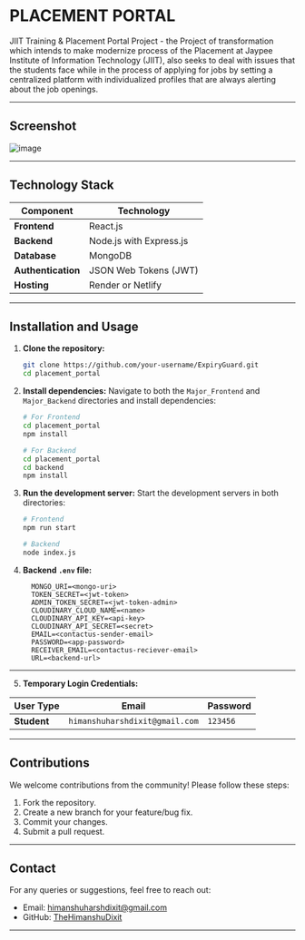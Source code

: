 # PLACEMENT PORTAL

JIIT Training & Placement Portal Project - the Project of transformation which intends to make modernize process of the Placement at Jaypee Institute of Information Technology (JIIT), also seeks to deal with issues that the students face while in the process of applying for jobs by setting a centralized platform with individualized profiles that are always alerting about the job openings.

---

## Screenshot

![image](https://github.com/user-attachments/assets/fe00eb68-5e10-42ac-83ad-1a46e5c376d4)

---

## Technology Stack

| Component        | Technology                          |
|-------------------|------------------------------------|
| **Frontend**      | React.js                           |
| **Backend**       | Node.js with Express.js            |
| **Database**      | MongoDB                            |
| **Authentication**| JSON Web Tokens (JWT)              |
| **Hosting**       | Render or Netlify                  |

---

## Installation and Usage

1. **Clone the repository:**
   ```bash
   git clone https://github.com/your-username/ExpiryGuard.git
   cd placement_portal
   ```

2. **Install dependencies:**
   Navigate to both the `Major_Frontend` and `Major_Backend` directories and install dependencies:
   ```bash
   # For Frontend
   cd placement_portal
   npm install

   # For Backend
   cd placement_portal
   cd backend
   npm install
   ```

3. **Run the development server:**
   Start the development servers in both directories:
   ```bash
   # Frontend 
   npm run start

   # Backend 
   node index.js
   ```
   

4. **Backend `.env` file:**
   ```env
     MONGO_URI=<mongo-uri>
     TOKEN_SECRET=<jwt-token>
     ADMIN_TOKEN_SECRET=<jwt-token-admin>
     CLOUDINARY_CLOUD_NAME=<name>
     CLOUDINARY_API_KEY=<api-key>
     CLOUDINARY_API_SECRET=<secret>
     EMAIL=<contactus-sender-email>
     PASSWORD=<app-password>
     RECEIVER_EMAIL=<contactus-reciever-email>
     URL=<backend-url>
   ```

---

5. **Temporary Login Credentials:**

| User Type    | Email                         | Password |
|--------------|-------------------------------|----------|
| **Student**  | `himanshuharshdixit@gmail.com`| `123456` |

---

## Contributions
We welcome contributions from the community! Please follow these steps:

1. Fork the repository.
2. Create a new branch for your feature/bug fix.
3. Commit your changes.
4. Submit a pull request.

---

## Contact
For any queries or suggestions, feel free to reach out:

- Email: himanshuharshdixit@gmail.com
- GitHub: [TheHimanshuDixit](https://github.com/TheHimanshuDixit)

---
